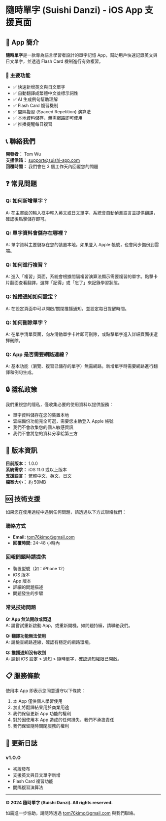# 隨時單字 (Suishi Danzi) - iOS App 支援頁面

## 📱 App 簡介

**隨時單字**是一款專為語言學習者設計的單字記憶 App，幫助用戶快速記錄英文與日文單字，並透過 Flash Card 機制進行有效複習。

### 🌟 主要功能

- ✅ 快速新增英文與日文單字
- ✅ 自動翻譯成繁體中文並標示詞性
- ✅ AI 生成例句幫助理解
- ✅ Flash Card 複習機制
- ✅ 間隔複習 (Spaced Repetition) 演算法
- ✅ 本地資料儲存，無需網路即可使用
- ✅ 推播提醒每日複習

## 📞 聯絡我們

**開發者：** Tom Wu  
**支援信箱：** [support@suishi-app.com](mailto:support@suishi-app.com)  
**回覆時間：** 我們會在 3 個工作天內回覆您的問題

## ❓ 常見問題

### Q: 如何新增單字？
A: 在主畫面的輸入框中輸入英文或日文單字，系統會自動偵測語言並提供翻譯，確認後點擊儲存即可。

### Q: 單字資料會儲存在哪裡？
A: 單字資料主要儲存在您的裝置本地，如果登入 Apple 帳號，也會同步備份到雲端。

### Q: 如何進行複習？
A: 進入「複習」頁面，系統會根據間隔複習演算法顯示需要複習的單字。點擊卡片翻面查看翻譯，選擇「記得」或「忘了」來記錄學習狀態。

### Q: 推播通知如何設定？
A: 在設定頁面中可以開啟/關閉推播通知，並設定每日提醒時間。

### Q: 如何刪除單字？
A: 在單字清單頁面，向左滑動單字卡片即可刪除，或點擊單字進入詳細頁面後選擇刪除。

### Q: App 是否需要網路連線？
A: 基本功能（瀏覽、複習已儲存的單字）無需網路。新增單字時需要網路進行翻譯和例句生成。

## 🔒 隱私政策

我們重視您的隱私，僅收集必要的使用資料以提供服務：

- 單字資料儲存在您的裝置本地
- 雲端備份功能完全可選，需要您主動登入 Apple 帳號
- 我們不會收集您的個人敏感資訊
- 我們不會將您的資料分享給第三方

## 🔄 版本資訊

**目前版本：** 1.0.0  
**系統需求：** iOS 11.0 或以上版本  
**支援語言：** 繁體中文、英文、日文  
**檔案大小：** 約 50MB

## 🆘 技術支援

如果您在使用過程中遇到任何問題，請透過以下方式聯絡我們：

### 聯絡方式
- **Email:** [tom76kimo@gmail.com](mailto:tom76kimo@gmail.com)
- **回覆時間:** 24-48 小時內

### 回報問題時請提供
- 裝置型號（如：iPhone 12）
- iOS 版本
- App 版本
- 詳細的問題描述
- 問題發生的步驟

### 常見技術問題

**Q: App 無法開啟或閃退**  
A: 請嘗試重新啟動 App，或重新開機。如問題持續，請聯絡我們。

**Q: 翻譯功能無法使用**  
A: 請檢查網路連線，確認有穩定的網路環境。

**Q: 推播通知沒有收到**  
A: 請到 iOS 設定 > 通知 > 隨時單字，確認通知權限已開啟。

## 📋 服務條款

使用本 App 即表示您同意遵守以下條款：

1. 本 App 僅供個人學習使用
2. 禁止將翻譯結果用於商業用途
3. 我們保留更新 App 功能的權利
4. 對於因使用本 App 造成的任何損失，我們不承擔責任
5. 我們保留隨時關閉服務的權利

## 🔄 更新日誌

### v1.0.0
- 初版發布
- 支援英文與日文單字新增
- Flash Card 複習功能
- 間隔複習演算法

---

**© 2024 隨時單字 (Suishi Danzi). All rights reserved.**

如需進一步協助，請隨時透過 [tom76kimo@gmail.com](mailto:tom76kimo@gmail.com) 與我們聯絡。
